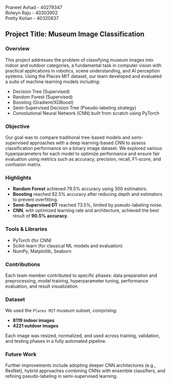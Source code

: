 Praneet Avhad - 40279347  
Rolwyn Raju - 40303902  
Pretty Kotian - 40320837



## Project Title: Museum Image Classification

### Overview
This project addresses the problem of classifying museum images into indoor and outdoor categories, a fundamental task in computer vision with practical applications in robotics, scene understanding, and AI perception systems. Using the Places MIT dataset, our team developed and evaluated a suite of machine learning models including:

- Decision Tree (Supervised)
- Random Forest (Supervised)
- Boosting (Gradient/XGBoost)
- Semi-Supervised Decision Tree (Pseudo-labeling strategy)
- Convolutional Neural Network (CNN) built from scratch using PyTorch

### Objective
Our goal was to compare traditional tree-based models and semi-supervised approaches with a deep learning-based CNN to assess classification performance on a binary image dataset. We explored various hyperparameters for each model to optimize performance and ensure fair evaluation using metrics such as accuracy, precision, recall, F1-score, and confusion matrix.

### Highlights
- **Random Forest** achieved 79.5% accuracy using 300 estimators.
- **Boosting** reached 82.5% accuracy after reducing depth and estimators to prevent overfitting.
- **Semi-Supervised DT** reached 73.5%, limited by pseudo-labeling noise.
- **CNN**, with optimized learning rate and architecture, achieved the best result of **90.5% accuracy**.

### Tools & Libraries
- PyTorch (for CNN)
- Scikit-learn (for classical ML models and evaluation)
- NumPy, Matplotlib, Seaborn

### Contributions
Each team member contributed to specific phases: data preparation and preprocessing, model training, hyperparameter tuning, performance evaluation, and result visualization.

### Dataset
We used the `Places MIT` museum subset, comprising:
- **8119 indoor images**
- **4221 outdoor images**

Each image was resized, normalized, and used across training, validation, and testing phases in a fully automated pipeline.

### Future Work
Further improvements include adopting deeper CNN architectures (e.g., ResNet), hybrid approaches combining CNNs with ensemble classifiers, and refining pseudo-labeling in semi-supervised learning.

